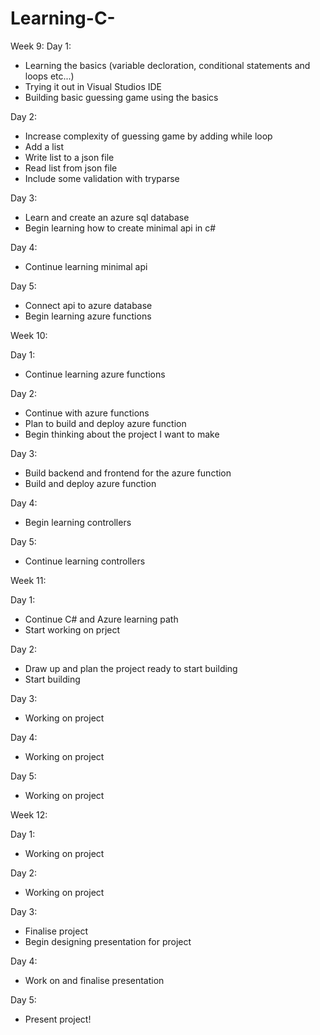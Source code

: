 # Learning-C-


Week 9:
  Day 1:
  - Learning the basics (variable decloration, conditional statements and loops etc...)
  - Trying it out in Visual Studios IDE
  - Building basic guessing game using the basics

  Day 2:
  - Increase complexity of guessing game by adding while loop
  - Add a list
  - Write list to a json file
  - Read list from json file
  - Include some validation with tryparse
    
  Day 3:
  - Learn and create an azure sql database
  - Begin learning how to create minimal api in c#

  Day 4:
  - Continue learning minimal api

  Day 5:
  - Connect api to azure database
  - Begin learning azure functions

Week 10:

  Day 1:
  - Continue learning azure functions

  Day 2:
  - Continue with azure functions
  - Plan to build and deploy azure function
  - Begin thinking about the project I want to make
    
  Day 3:
  - Build backend and frontend for the azure function
  - Build and deploy azure function

  Day 4:
  - Begin learning controllers

  Day 5:
  - Continue learning controllers

Week 11:

  Day 1:
  - Continue C# and Azure learning path
  - Start working on prject

  Day 2:
  - Draw up and plan the project ready to start building
  - Start building

  Day 3:
  - Working on project

  Day 4:
  - Working on project

  Day 5: 
  - Working on project

Week 12:

  Day 1: 
  - Working on project

  Day 2:
  - Working on project

  Day 3:
  - Finalise project
  - Begin designing presentation for project

  Day 4:
  - Work on and finalise presentation

  Day 5:
  - Present project!
 
